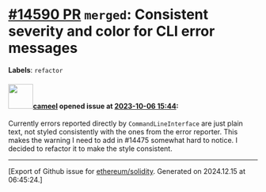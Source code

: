 # [\#14590 PR](https://github.com/ethereum/solidity/pull/14590) `merged`: Consistent severity and color for CLI error messages
**Labels**: `refactor`


#### <img src="https://avatars.githubusercontent.com/u/137030?v=4" width="50">[cameel](https://github.com/cameel) opened issue at [2023-10-06 15:44](https://github.com/ethereum/solidity/pull/14590):

Currently errors reported directly by `CommandLineInterface` are just plain text, not styled consistently with the ones from the error reporter. This makes the warning I need to add in #14475 somewhat hard to notice. I decided to refactor it to make the style consistent.




-------------------------------------------------------------------------------



[Export of Github issue for [ethereum/solidity](https://github.com/ethereum/solidity). Generated on 2024.12.15 at 06:45:24.]
